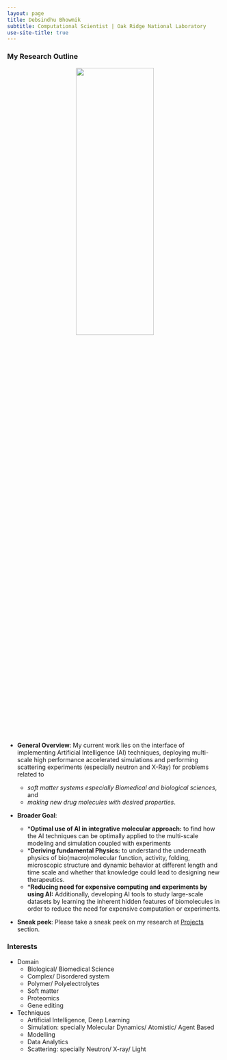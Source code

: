 ```yaml
---
layout: page
title: Debsindhu Bhowmik
subtitle: Computational Scientist | Oak Ridge National Laboratory  
use-site-title: true
---
```


### **My Research Outline**  
<p align="center">
  <img width="60%" height="40%" src="/img/research.png">
</p> 

* **General Overview**: My current work lies on the interface of implementing Artificial Intelligence (AI) techniques, deploying multi-scale high performance accelerated simulations and performing scattering experiments (especially neutron and X-Ray) for problems related to  
     * *soft matter systems especially Biomedical and biological sciences*, and   
     * *making new drug molecules with desired properties*. 
* **Broader Goal**: 
    * ***Optimal use of AI in integrative molecular approach:** to find how the AI techniques can be optimally applied to the multi-scale modeling and               simulation coupled with experiments 
    * ***Deriving fundamental Physics:** to understand the underneath physics of bio(macro)molecular function, activity, folding, microscopic 
      structure and dynamic behavior at different length and time scale and whether that knowledge could lead to designing new therapeutics. 
    * ***Reducing need for expensive computing and experiments by using AI:** Additionally, developing AI tools to study 
      large-scale datasets by learning the inherent hidden features of biomolecules in order to reduce the need for expensive computation or experiments. 

* **Sneak peek**: Please take a sneak peek on my research at [Projects](https://debsindhu.github.io/projects/) section. 

### **Interests**     

* Domain
    * Biological/ Biomedical Science
    * Complex/ Disordered system
    * Polymer/ Polyelectrolytes
    * Soft matter
    * Proteomics
    * Gene editing
* Techniques
    * Artificial Intelligence, Deep Learning 
    * Simulation: specially Molecular Dynamics/ Atomistic/ Agent Based
    * Modelling
    * Data Analytics
    * Scattering: specially Neutron/ X-ray/ Light         


